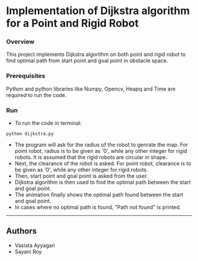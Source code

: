 # Implementation of Dijkstra algorithm for a Point and Rigid Robot

### Overview
This project implements Dijkstra algorithm on both point and rigid robot to find optimal path from start point and goal point in obstacle space.

### Prerequisites
Python and python libraries like Numpy, Opencv, Heapq and Time are required to run the code.  

### Run
  - To run the code in terminal:
  ```
  python dijkstra.py
  ```
  - The program will ask for the radius of the robot to genrate the map. For point robot, radius is to be given as '0', while any other integer for rigid robots. It is assumed that the rigid robots are circular in shape.
  - Next, the clearance of the robot is asked. For point robot, clearance is to be given as '0', while any other integer for rigid robots.
  - Then, start point and goal point is asked from the user.
  - Dijkstra algorithm is then used to find the optimal path between the start and goal point.
  - The animation finally shows the optimal path found between the start and goal point.
  - In cases where no optimal path is found, "Path not found" is printed.

------------------------------------------------------------------------------------------------------------------
## Authors
- Vasista Ayyagari 
- Sayani Roy

